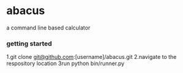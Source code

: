 # abacus
a command line based calculator

### getting started
1.git clone git@github.com:[username]/abacus.git
2.navigate to the respository location
3run python bin/runner.py